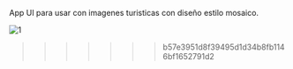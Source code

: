 App UI para usar con imagenes turisticas con diseño estilo mosaico.

![1](https://github.com/user-attachments/assets/2b00677c-b3a3-41f7-a43a-6d1dae80c2ba)
>>>>>>> b57e3951d8f39495d1d34b8fb1146bf1652791d2
